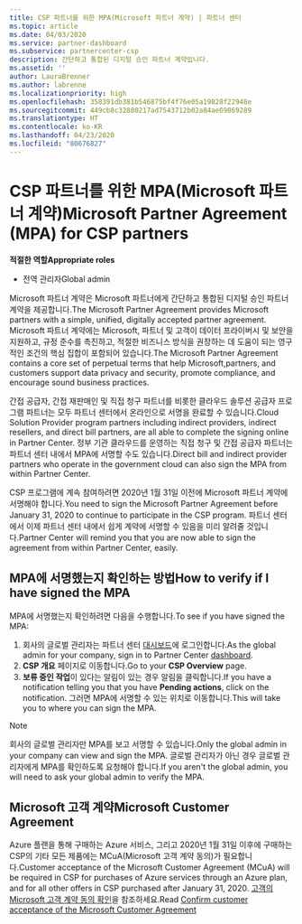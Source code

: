 ```yaml
---
title: CSP 파트너를 위한 MPA(Microsoft 파트너 계약) | 파트너 센터
ms.topic: article
ms.date: 04/03/2020
ms.service: partner-dashboard
ms.subservice: partnercenter-csp
description: 간단하고 통합된 디지털 승인 파트너 계약입니다.
ms.assetid: ''
author: LauraBrenner
ms.author: labrenne
ms.localizationpriority: high
ms.openlocfilehash: 358391db381b546875bf4f76e05a19828f22948e
ms.sourcegitcommit: 449cb8c32880217ad7543712b02a84ae69869289
ms.translationtype: HT
ms.contentlocale: ko-KR
ms.lasthandoff: 04/23/2020
ms.locfileid: "80676827"
---
```

# <a name="microsoft-partner-agreement-mpa-for-csp-partners"></a><span data-ttu-id="5fede-103">CSP 파트너를 위한 MPA(Microsoft 파트너 계약)</span><span class="sxs-lookup"><span data-stu-id="5fede-103">Microsoft Partner Agreement (MPA) for CSP partners</span></span> 

<span data-ttu-id="5fede-104">**적절한 역할**</span><span class="sxs-lookup"><span data-stu-id="5fede-104">**Appropriate roles**</span></span>

- <span data-ttu-id="5fede-105">전역 관리자</span><span class="sxs-lookup"><span data-stu-id="5fede-105">Global admin</span></span>


<span data-ttu-id="5fede-106">Microsoft 파트너 계약은 Microsoft 파트너에게 간단하고 통합된 디지털 승인 파트너 계약을 제공합니다.</span><span class="sxs-lookup"><span data-stu-id="5fede-106">The Microsoft Partner Agreement provides Microsoft partners with a simple, unified, digitally accepted partner agreement.</span></span> <span data-ttu-id="5fede-107">Microsoft 파트너 계약에는 Microsoft, 파트너 및 고객이 데이터 프라이버시 및 보안을 지원하고, 규정 준수를 촉진하고, 적절한 비즈니스 방식을 권장하는 데 도움이 되는 영구적인 조건의 핵심 집합이 포함되어 있습니다.</span><span class="sxs-lookup"><span data-stu-id="5fede-107">The Microsoft Partner Agreement contains a core set of perpetual terms that help Microsoft,partners, and customers support data privacy and security, promote compliance, and encourage sound business practices.</span></span>   

<span data-ttu-id="5fede-108">간접 공급자, 간접 재판매인 및 직접 청구 파트너를 비롯한 클라우드 솔루션 공급자 프로그램 파트너는 모두 파트너 센터에서 온라인으로 서명을 완료할 수 있습니다.</span><span class="sxs-lookup"><span data-stu-id="5fede-108">Cloud Solution Provider program partners including indirect providers, indirect resellers, and direct bill partners, are all able to complete the signing online in Partner Center.</span></span> <span data-ttu-id="5fede-109">정부 기관 클라우드를 운영하는 직접 청구 및 간접 공급자 파트너는 파트너 센터 내에서 MPA에 서명할 수도 있습니다.</span><span class="sxs-lookup"><span data-stu-id="5fede-109">Direct bill and indirect provider partners who operate in the government cloud can also sign the MPA from within Partner Center.</span></span>

<span data-ttu-id="5fede-110">CSP 프로그램에 계속 참여하려면 2020년 1월 31일 이전에 Microsoft 파트너 계약에 서명해야 합니다.</span><span class="sxs-lookup"><span data-stu-id="5fede-110">You need to sign the Microsoft Partner Agreement before January 31, 2020 to continue to participate in the CSP program.</span></span> <span data-ttu-id="5fede-111">파트너 센터에서 이제 파트너 센터 내에서 쉽게 계약에 서명할 수 있음을 미리 알려줄 것입니다.</span><span class="sxs-lookup"><span data-stu-id="5fede-111">Partner Center will remind you that you are now able to sign the agreement from within Partner Center, easily.</span></span>

## <a name="how-to-verify-if-i-have-signed-the-mpa"></a><span data-ttu-id="5fede-112">MPA에 서명했는지 확인하는 방법</span><span class="sxs-lookup"><span data-stu-id="5fede-112">How to verify if I have signed the MPA</span></span>

<span data-ttu-id="5fede-113">MPA에 서명했는지 확인하려면 다음을 수행합니다.</span><span class="sxs-lookup"><span data-stu-id="5fede-113">To see if you have signed the MPA:</span></span>

1. <span data-ttu-id="5fede-114">회사의 글로벌 관리자는 파트너 센터 [대시보드](https://partner.microsoft.com/dashboard/home)에 로그인합니다.</span><span class="sxs-lookup"><span data-stu-id="5fede-114">As the global admin for your company, sign in to Partner Center [dashboard](https://partner.microsoft.com/dashboard/home).</span></span>  
2. <span data-ttu-id="5fede-115">**CSP 개요** 페이지로 이동합니다.</span><span class="sxs-lookup"><span data-stu-id="5fede-115">Go to your **CSP Overview** page.</span></span>
3. <span data-ttu-id="5fede-116">**보류 중인 작업**이 있다는 알림이 있는 경우 알림을 클릭합니다.</span><span class="sxs-lookup"><span data-stu-id="5fede-116">If you have a notification telling you that you have **Pending actions**, click on the notification.</span></span> <span data-ttu-id="5fede-117">그러면 MPA에 서명할 수 있는 위치로 이동합니다.</span><span class="sxs-lookup"><span data-stu-id="5fede-117">This will take you to where you can sign the MPA.</span></span> 

>[!NOTE] 
><span data-ttu-id="5fede-118">회사의 글로벌 관리자만 MPA를 보고 서명할 수 있습니다.</span><span class="sxs-lookup"><span data-stu-id="5fede-118">Only the global admin in your company can view and sign the MPA.</span></span> <span data-ttu-id="5fede-119">글로벌 관리자가 아닌 경우 글로벌 관리자에게 MPA를 확인하도록 요청해야 합니다.</span><span class="sxs-lookup"><span data-stu-id="5fede-119">If you aren't the global admin, you will need to ask your global admin to verify the MPA.</span></span> 

## <a name="microsoft-customer-agreement"></a><span data-ttu-id="5fede-120">Microsoft 고객 계약</span><span class="sxs-lookup"><span data-stu-id="5fede-120">Microsoft Customer Agreement</span></span>

<span data-ttu-id="5fede-121">Azure 플랜을 통해 구매하는 Azure 서비스, 그리고 2020년 1월 31일 이후에 구매하는 CSP의 기타 모든 제품에는 MCuA(Microsoft 고객 계약 동의)가 필요합니다.</span><span class="sxs-lookup"><span data-stu-id="5fede-121">Customer acceptance of the Microsoft Customer Agreement (MCuA) will be required in CSP for purchases of Azure services through an Azure plan, and for all other offers in CSP purchased after January 31, 2020.</span></span> <span data-ttu-id="5fede-122">[고객의 Microsoft 고객 계약 동의 확인](confirm-customer-agreement.md)을 참조하세요.</span><span class="sxs-lookup"><span data-stu-id="5fede-122">Read [Confirm customer acceptance of the Microsoft Customer Agreement](confirm-customer-agreement.md)</span></span>
 











